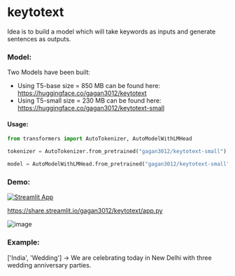 # keytotext

Idea is to build a model which will take keywords as inputs and generate sentences as outputs. 

### Model:

Two Models have been built: 

- Using T5-base size = 850 MB can be found here: https://huggingface.co/gagan3012/keytotext
- Using T5-small size = 230 MB can be found here: https://huggingface.co/gagan3012/keytotext-small

#### Usage:

```python
from transformers import AutoTokenizer, AutoModelWithLMHead

tokenizer = AutoTokenizer.from_pretrained("gagan3012/keytotext-small")

model = AutoModelWithLMHead.from_pretrained("gagan3012/keytotext-small")
```

### Demo:

[![Streamlit App](https://static.streamlit.io/badges/streamlit_badge_black_white.svg)](https://share.streamlit.io/gagan3012/keytotext/app.py)

https://share.streamlit.io/gagan3012/keytotext/app.py

![image](https://user-images.githubusercontent.com/49101362/111079112-8ce5c380-8509-11eb-83cd-c214e7444a29.png)


### Example: 

['India', 'Wedding']  -> We are celebrating today in New Delhi with three wedding anniversary parties.
